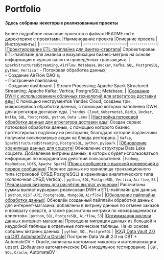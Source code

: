 # Portfolio
#### Здесь собраны некоторые реализованные проекты 
Более подробное описание проектов в файлах README.md в директориях с проектами.
 |Наименование проекта |Описание проекта       |  Инструменты   |
|:-------------------- |:----------------------|:--------------|
|[Проектирование ETL-пайплайна для финтех-стартапа](https://github.com/Artem-Merkulov/e_portfolio/tree/main/DE/Проектирование%20ETL-пайплайна%20для%20финтех-стартапа)| Спроектирован ETL-пайплайн для анализа и визуализации бизнес-метрик на основе информации о курсах валют и проведённых транзакциях. | `SparkStructuredStreaming`, `AirFlow`, `Metabase`, `Docker`,   `Kafka`, `SQL`, `PostgreSQL`, `python`, `Vertica`  | - Потоковая обработка данных;   <br>- Создание AirFlow DAG's;   <br>- Построение пайплайна;   <br>- Создание dashboard.     | Stream Processing; Apache Spark Structured Streaming; Apache Kafka; Vertica; PostgreSQL; Metabase; | 
|[Создание DWH с использованием облачных технологий для агрегатора доставки еды](https://github.com/Artem-Merkulov/e_portfolio/tree/main/DE/Создание%20DWH%20с%20использованием%20облачных%20технологий%20для%20агрегатора%20доставки%20еды)| С помощью инструментов Yandex Cloud, созданы три микросервиса обработки данных, с помощью которых наполнено  DWH для агрегатора доставки еды. | `Yandex Cloud`, `Kubernetes`, `Redis`, `Docker`, `Kafka`, `SQL`, `PostgreSQL`, `python`, `Data Lens` |
|[Настройка потоковой обработки данных для агрегатора доставки еды](https://github.com/Artem-Merkulov/e_portfolio/tree/main/DE/Настройка%20потоковой%20обработки%20данных%20для%20агрегатора%20доставки%20еды)| Создан сервис потоковой обработки данных, с помощью которого бизнес протестировал подписку на рестораны,  благодаря которой подписчики получили эксклюзивные акции на блюда ресторана. | `Kafka`, `SparkStructuredStreaming`, `PostgreSQL`, `python`, `pySpark` |
|[Обновление хранилища данных для соцсети](https://github.com/Artem-Merkulov/e_portfolio/tree/main/DE/Обновление%20хранилища%20данных%20для%20соцсети)|  Обновление структуры Data Lake соцсети.  Добавление витрины данных, в которых будет использоваться информация по координатам действий пользователей.  | `Hadoop`, `MapReduce`, `HDFS`, `Apache Spark`|
|[Поиск сообществ с высокой конверсией в первое сообщение](https://github.com/Artem-Merkulov/e_portfolio/tree/main/DE/Поиск%20сообществ%20с%20высокой%20конверсией%20в%20первое%20сообщение)| Перенос данных из хранилища транзакционного типа (строковой СУБД PostgreSQL) в хранилище аналитического типа (колоночная СУБД Vertica). | `python`, `SQL`, `PostgreSQL`, `Vertica`, `Airflow`, `S3` |
|[Реализация витрины для расчётов выплат курьерам](https://github.com/Artem-Merkulov/e_portfolio/tree/main/DE/Реализация%20витрины%20для%20расчётов%20выплат%20курьерам)| Рассчитаны суммы выплат курьерам: реализован DWH и ETL-пайплайн для данных.  | `python`, `REST-API`, `PostgreSQL`, `MongoDB`, `Airflow` |
|[Обновление пайплайна обработки данных](https://github.com/Artem-Merkulov/e_portfolio/tree/main/DE/Обновление%20пайплайна%20обработки%20данных)| Обновлён созданный пайплайн обработки данных для интернет-магазина: добавлены в витрину данные  по отмене заказов и возврату средств, а также рассчитаны метрики по «возвращаемости клиентов». |`python`, `SQL`, `PostgreSQL`, `Airflow`, `S3`|
|[Оптимизация модели данных интернет-магазина](https://github.com/Artem-Merkulov/e_portfolio/tree/main/DE/Оптимизация%20модели%20данных%20интернет-магазина)| Проведена миграция данных из большой и неудобной таблицы в отдельные логические таблицы. На их основе собраны витрины данных. | `python`, `SQL`, `PostgreSQL` |
|[КХД Data Vault 2.0 на DBT AutomateDV и Oracle](https://github.com/Artem-Merkulov/e_portfolio/tree/main/DE/Оптимизация%20модели%20данных%20интернет-магазина)| Построен Data Vault 2.0 на DBT + AutomateDV + Oracle, написаны кастомные макросы и материализация upsert. Добавлено автоматическое DQ и модульное тестирование. | `DBT`, `SQL`, `Oracle`, AutomateDV |